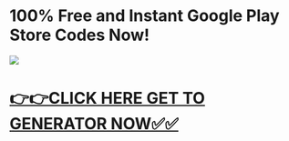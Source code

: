 # 100% Free and Instant Google Play Store Codes Now!

![](https://i.imgur.com/Q6YhYRg.jpeg)

# [**👉👉CLICK HERE GET TO GENERATOR NOW✅✅**](https://free24.raj-solution.com/all-gift-cards/)
